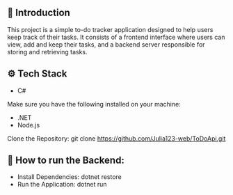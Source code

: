 ## 🤖 Introduction

This project is a simple to-do tracker application designed to help users keep track of their tasks. It consists of a frontend interface where users can view, add and keep their tasks, and a backend server responsible for storing and retrieving tasks.

## ⚙️ Tech Stack

-   C#

Make sure you have the following installed on your machine:

-   .NET
-   Node.js

Clone the Repository: git clone <https://github.com/Julia123-web/ToDoApi.git>

## 🤸 How to run the Backend:

-   Install Dependencies: dotnet restore
-   Run the Application: dotnet run
